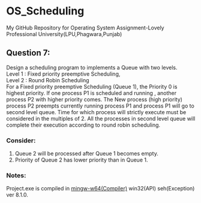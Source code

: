# OS_Scheduling
My GitHub Repository for Operating System Assignment-Lovely Professional University(LPU,Phagwara,Punjab)

## Question 7:
Design a scheduling program to implements a Queue with two levels.<br>
Level 1 : Fixed priority preemptive Scheduling,<br>
Level 2 : Round Robin Scheduling<br>
For a Fixed priority preemptive Scheduling (Queue 1), the Priority 0 is highest priority. If one process P1 is scheduled and running , another process P2 with higher priority comes. The New process (high priority) process P2 preempts currently running process P1 and process P1 will go to second level queue. Time for which process will strictly execute must be considered in the multiples of 2.
All the processes in second level queue will complete their execution according to round robin scheduling.
### Consider:
1. Queue 2 will be processed after Queue 1 becomes empty. <br>
2. Priority of Queue 2 has lower priority than in Queue 1.<br>

### Notes:
Project.exe is compiled in [mingw-w64(Compiler)](http://mingw-w64.org/doku.php) win32(API) seh(Exception) ver 8.1.0.

